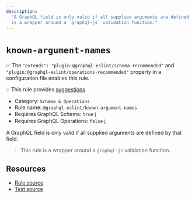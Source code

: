 ```yaml
---
description:
  "A GraphQL field is only valid if all supplied arguments are defined by that field.\n> This rule
  is a wrapper around a `graphql-js` validation function."
---
```


# `known-argument-names`

✅ The `"extends": "plugin:@graphql-eslint/schema-recommended"` and
`"plugin:@graphql-eslint/operations-recommended"` property in a configuration file enables this
rule.

💡 This rule provides
[suggestions](https://eslint.org/docs/developer-guide/working-with-rules#providing-suggestions)

- Category: `Schema & Operations`
- Rule name: `@graphql-eslint/known-argument-names`
- Requires GraphQL Schema: `true`
  [ℹ️](/docs/getting-started#extended-linting-rules-with-graphql-schema)
- Requires GraphQL Operations: `false`
  [ℹ️](/docs/getting-started#extended-linting-rules-with-siblings-operations)

A GraphQL field is only valid if all supplied arguments are defined by that field.

> This rule is a wrapper around a `graphql-js` validation function.

## Resources

- [Rule source](https://github.com/graphql/graphql-js/blob/main/src/validation/rules/KnownArgumentNamesRule.ts)
- [Test source](https://github.com/graphql/graphql-js/tree/main/src/validation/__tests__/KnownArgumentNamesRule-test.ts)
